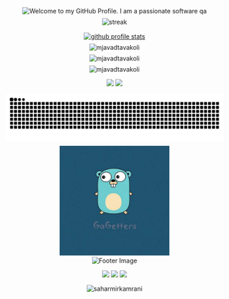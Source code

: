 <p align='center' style='margin: 16px 4px 8px;'>
    <img src="https://readme-typing-svg.herokuapp.com?font=Fira+Code&pause=1000&color=54A6FF&center=true&vCenter=true&multiline=true&width=710&height=70&lines=Welcome+to+my+GitHub+Profile;I+am+a+Software+Quality+Assurance+" alt="Welcome to my GitHub Profile. I am a passionate  software qa" />
</p>




</div>
<div align="center">
 <img src="https://github-readme-streak-stats-seven-azure.vercel.app?user=EchoSingh&theme=tokyonight-duo&hide_border=true&border_radius=2" alt="streak">
</div>





<p align="center" style='margin: 16px 4px 8px;'>
    <a href="https://github.com/ryo-ma/github-profile-trophy">
        <img src="https://github-profile-trophy.vercel.app/?username=mjavadtavakoli&theme=gruvbox&column=7&margin-w=2&margin-h=2&no-bg=true&no-frame=true" alt="github profile stats" />
    </a>
</p>





<p align="center" style='margin: 8px 4px;'>
    <img src="https://github-readme-stats.vercel.app/api/top-langs?username=mjavadtavakoli&show_icons=true&locale=en&layout=compact&theme=gruvbox&langs_count=10" alt="mjavadtavakoli" />
</p>







<p align="center" style='margin: 8px 4px;'>
    <img src="https://github-readme-stats.vercel.app/api?username=mjavadtavakoli&show_icons=true&locale=en&theme=gruvbox" alt="mjavadtavakoli" />
</p>

<p align="center" style='margin: 8px 4px;'>
    <img src="https://github-readme-streak-stats.herokuapp.com/?user=mjavadtavakoli&theme=gruvbox" alt="mjavadtavakoli" />
</p>


<p align = "center">
  <img  src = "https://github-readme-stats.vercel.app/api?username=mjavadtavakoli&show_icons=true&theme=radical&line_height=40">
  <img  src = "https://github-readme-stats.vercel.app/api/top-langs/?username=mjavadtavakoli&theme=radical">
</p>



<p align="center" style='margin: 8px 4px;'>
    <img src="https://github.com/UtkarshPathrabe/UtkarshPathrabe/blob/output/github-contribution-grid-snake-dark.svg" alt="utkarsh pathrabe stats snake" />
</p>


<div align="center">
  <img src="https://github.com/mjavadtavakoli/mjavadtavakoli/blob/main/photo_1404-02-25%2021.51.22.jpeg?raw=true" width="250"/>
</div>





<div align="center">
 
  <img src="https://raw.githubusercontent.com/Long18/Long18/refs/heads/dev/assets/footers/cat_on_line.svg?sanitize=true" alt="Footer Image" />
</div>


<p align="center">
<a href="https://www.linkedin.com/in/mohammad-javad-tavakoli-3893a42b0/"><img src="https://img.shields.io/badge/-linkedin-0077B5?style=flat&logo=Linkedin&logoColor=white"/></a>
<a href="mailto:mohammadjavad.dev@gmail.com"><img src="https://img.shields.io/badge/-mohammadjavad.dev@gmail.com-D14836?style=flat&logo=Gmail&logoColor=white"/></a>
<a href="https://www.linkedin.com/in/mohammad-javad-tavakoli-3893a42b0/"><img src="https://img.shields.io/badge/-Gogetters-0077B5?style=flat&logo=Linkedin&logoColor=white"/></a>
<p align="center">
<a align="left"> <img src="https://komarev.com/ghpvc/?username=saharmirkamrani&label=Profile%20views&color=0e75b6&style=flat" alt="saharmirkamrani" /> </a>

